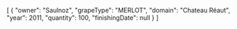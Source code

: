 
[
  {
    "owner": "Saulnoz",
    "grapeType": "MERLOT",
    "domain": "Chateau Réaut",
    "year": 2011,
    "quantity": 100,
    "finishingDate": null
  }
]